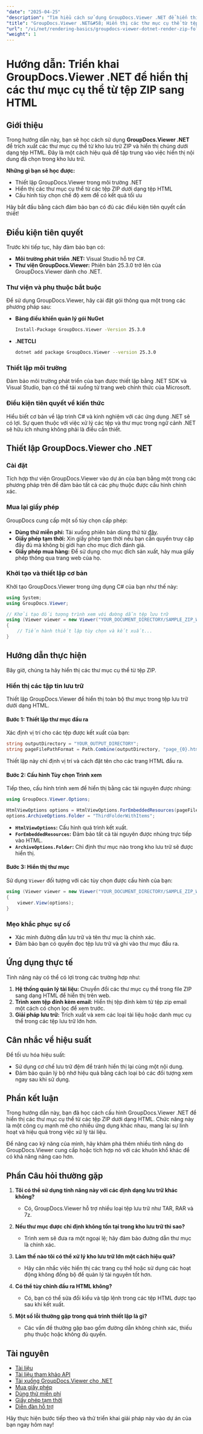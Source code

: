 ```yaml
---
"date": "2025-04-25"
"description": "Tìm hiểu cách sử dụng GroupDocs.Viewer .NET để hiển thị hiệu quả các thư mục cụ thể trong tệp ZIP dưới dạng tệp HTML. Hoàn hảo cho các ứng dụng quản lý tài liệu và xem trước."
"title": "GroupDocs.Viewer .NET&#58; Hiển thị các thư mục cụ thể từ tệp ZIP sang HTML"
"url": "/vi/net/rendering-basics/groupdocs-viewer-dotnet-render-zip-folders-html/"
"weight": 1
---
```


# Hướng dẫn: Triển khai GroupDocs.Viewer .NET để hiển thị các thư mục cụ thể từ tệp ZIP sang HTML

## Giới thiệu

Trong hướng dẫn này, bạn sẽ học cách sử dụng **GroupDocs.Viewer .NET** để trích xuất các thư mục cụ thể từ kho lưu trữ ZIP và hiển thị chúng dưới dạng tệp HTML. Đây là một cách hiệu quả để tập trung vào việc hiển thị nội dung đã chọn trong kho lưu trữ.

**Những gì bạn sẽ học được:**
- Thiết lập GroupDocs.Viewer trong môi trường .NET
- Hiển thị các thư mục cụ thể từ các tệp ZIP dưới dạng tệp HTML
- Cấu hình tùy chọn chế độ xem để có kết quả tối ưu

Hãy bắt đầu bằng cách đảm bảo bạn có đủ các điều kiện tiên quyết cần thiết!

## Điều kiện tiên quyết

Trước khi tiếp tục, hãy đảm bảo bạn có:
- **Môi trường phát triển .NET:** Visual Studio hỗ trợ C#.
- **Thư viện GroupDocs.Viewer:** Phiên bản 25.3.0 trở lên của GroupDocs.Viewer dành cho .NET.

### Thư viện và phụ thuộc bắt buộc

Để sử dụng GroupDocs.Viewer, hãy cài đặt gói thông qua một trong các phương pháp sau:

- **Bảng điều khiển quản lý gói NuGet**
  ```bash
  Install-Package GroupDocs.Viewer -Version 25.3.0
  ```
  
- **.NETCLI**
  ```bash
  dotnet add package GroupDocs.Viewer --version 25.3.0
  ```

### Thiết lập môi trường

Đảm bảo môi trường phát triển của bạn được thiết lập bằng .NET SDK và Visual Studio, bạn có thể tải xuống từ trang web chính thức của Microsoft.

### Điều kiện tiên quyết về kiến thức

Hiểu biết cơ bản về lập trình C# và kinh nghiệm với các ứng dụng .NET sẽ có lợi. Sự quen thuộc với việc xử lý các tệp và thư mục trong ngữ cảnh .NET sẽ hữu ích nhưng không phải là điều cần thiết.

## Thiết lập GroupDocs.Viewer cho .NET

### Cài đặt

Tích hợp thư viện GroupDocs.Viewer vào dự án của bạn bằng một trong các phương pháp trên để đảm bảo tất cả các phụ thuộc được cấu hình chính xác.

### Mua lại giấy phép

GroupDocs cung cấp một số tùy chọn cấp phép:
- **Dùng thử miễn phí:** Tải xuống phiên bản dùng thử từ [đây](https://releases.groupdocs.com/viewer/net/).
- **Giấy phép tạm thời:** Xin giấy phép tạm thời nếu bạn cần quyền truy cập đầy đủ mà không bị giới hạn cho mục đích đánh giá.
- **Giấy phép mua hàng:** Để sử dụng cho mục đích sản xuất, hãy mua giấy phép thông qua trang web của họ.

### Khởi tạo và thiết lập cơ bản

Khởi tạo GroupDocs.Viewer trong ứng dụng C# của bạn như thế này:

```csharp
using System;
using GroupDocs.Viewer;

// Khởi tạo đối tượng trình xem với đường dẫn tệp lưu trữ
using (Viewer viewer = new Viewer("YOUR_DOCUMENT_DIRECTORY/SAMPLE_ZIP_WITH_FOLDERS.zip"))
{
    // Tiến hành thiết lập tùy chọn và kết xuất...
}
```

## Hướng dẫn thực hiện

Bây giờ, chúng ta hãy hiển thị các thư mục cụ thể từ tệp ZIP.

### Hiển thị các tập tin lưu trữ

Thiết lập GroupDocs.Viewer để hiển thị toàn bộ thư mục trong tệp lưu trữ dưới dạng HTML.

#### Bước 1: Thiết lập thư mục đầu ra

Xác định vị trí cho các tệp được kết xuất của bạn:

```csharp
string outputDirectory = "YOUR_OUTPUT_DIRECTORY";
string pageFilePathFormat = Path.Combine(outputDirectory, "page_{0}.html");
```

Thiết lập này chỉ định vị trí và cách đặt tên cho các trang HTML đầu ra.

#### Bước 2: Cấu hình Tùy chọn Trình xem

Tiếp theo, cấu hình trình xem để hiển thị bằng các tài nguyên được nhúng:

```csharp
using GroupDocs.Viewer.Options;

HtmlViewOptions options = HtmlViewOptions.ForEmbeddedResources(pageFilePathFormat);
options.ArchiveOptions.Folder = "ThirdFolderWithItems";
```
- **`HtmlViewOptions`:** Cấu hình quá trình kết xuất.
- **`ForEmbeddedResources`:** Đảm bảo tất cả tài nguyên được nhúng trực tiếp vào HTML.
- **`ArchiveOptions.Folder`:** Chỉ định thư mục nào trong kho lưu trữ sẽ được hiển thị.

#### Bước 3: Hiển thị thư mục

Sử dụng `Viewer` đối tượng với các tùy chọn được cấu hình của bạn:

```csharp
using (Viewer viewer = new Viewer("YOUR_DOCUMENT_DIRECTORY/SAMPLE_ZIP_WITH_FOLDERS.zip"))
{
    viewer.View(options);
}
```

### Mẹo khắc phục sự cố

- Xác minh đường dẫn lưu trữ và tên thư mục là chính xác.
- Đảm bảo bạn có quyền đọc tệp lưu trữ và ghi vào thư mục đầu ra.

## Ứng dụng thực tế

Tính năng này có thể có lợi trong các trường hợp như:
1. **Hệ thống quản lý tài liệu:** Chuyển đổi các thư mục cụ thể trong file ZIP sang dạng HTML để hiển thị trên web.
2. **Trình xem tệp đính kèm email:** Hiển thị tệp đính kèm từ tệp zip email một cách có chọn lọc để xem trước.
3. **Giải pháp lưu trữ:** Trích xuất và xem các loại tài liệu hoặc danh mục cụ thể trong các tệp lưu trữ lớn hơn.

## Cân nhắc về hiệu suất

Để tối ưu hóa hiệu suất:
- Sử dụng cơ chế lưu trữ đệm để tránh hiển thị lại cùng một nội dung.
- Đảm bảo quản lý bộ nhớ hiệu quả bằng cách loại bỏ các đối tượng xem ngay sau khi sử dụng.

## Phần kết luận

Trong hướng dẫn này, bạn đã học cách cấu hình GroupDocs.Viewer .NET để hiển thị các thư mục cụ thể từ các tệp ZIP dưới dạng HTML. Chức năng này là một công cụ mạnh mẽ cho nhiều ứng dụng khác nhau, mang lại sự linh hoạt và hiệu quả trong việc xử lý tài liệu.

Để nâng cao kỹ năng của mình, hãy khám phá thêm nhiều tính năng do GroupDocs.Viewer cung cấp hoặc tích hợp nó với các khuôn khổ khác để có khả năng nâng cao hơn.

## Phần Câu hỏi thường gặp

1. **Tôi có thể sử dụng tính năng này với các định dạng lưu trữ khác không?**
   - Có, GroupDocs.Viewer hỗ trợ nhiều loại tệp lưu trữ như TAR, RAR và 7z.

2. **Nếu thư mục được chỉ định không tồn tại trong kho lưu trữ thì sao?**
   - Trình xem sẽ đưa ra một ngoại lệ; hãy đảm bảo đường dẫn thư mục là chính xác.

3. **Làm thế nào tôi có thể xử lý kho lưu trữ lớn một cách hiệu quả?**
   - Hãy cân nhắc việc hiển thị các trang cụ thể hoặc sử dụng các hoạt động không đồng bộ để quản lý tài nguyên tốt hơn.

4. **Có thể tùy chỉnh đầu ra HTML không?**
   - Có, bạn có thể sửa đổi kiểu và tập lệnh trong các tệp HTML được tạo sau khi kết xuất.

5. **Một số lỗi thường gặp trong quá trình thiết lập là gì?**
   - Các vấn đề thường gặp bao gồm đường dẫn không chính xác, thiếu phụ thuộc hoặc không đủ quyền.

## Tài nguyên

- [Tài liệu](https://docs.groupdocs.com/viewer/net/)
- [Tài liệu tham khảo API](https://reference.groupdocs.com/viewer/net/)
- [Tải xuống GroupDocs.Viewer cho .NET](https://releases.groupdocs.com/viewer/net/)
- [Mua giấy phép](https://purchase.groupdocs.com/buy)
- [Dùng thử miễn phí](https://releases.groupdocs.com/viewer/net/)
- [Giấy phép tạm thời](https://purchase.groupdocs.com/temporary-license/)
- [Diễn đàn hỗ trợ](https://forum.groupdocs.com/c/viewer/9)

Hãy thực hiện bước tiếp theo và thử triển khai giải pháp này vào dự án của bạn ngay hôm nay!